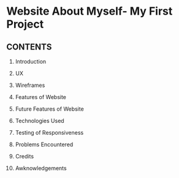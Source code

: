 # Website About Myself- My First Project

## CONTENTS

1. Introduction

2. UX

3. Wireframes

4. Features of Website

5. Future Features of Website

6. Technologies Used

7. Testing of Responsiveness

8. Problems Encountered

9. Credits

10. Awknowledgements
